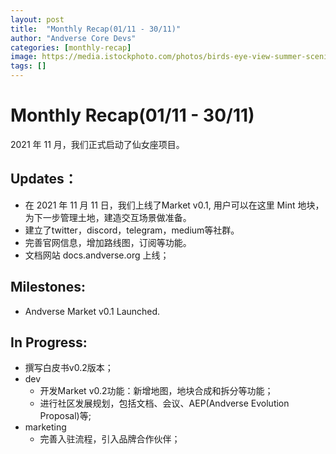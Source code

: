 ```yaml
---
layout: post
title:  "Monthly Recap(01/11 - 30/11)"
author: "Andverse Core Devs"
categories: [monthly-recap]
image: https://media.istockphoto.com/photos/birds-eye-view-summer-scenic-landscape-at-sunset-picture-id803068120?b=1&k=20&m=803068120&s=170667a&w=0&h=l9Bc7qCRUVhXqGlIA5hsrdBf_l9zjpimk6zAoARpaTE=
tags: []
---
```


# Monthly Recap(01/11 - 30/11)

2021 年 11 月，我们正式启动了仙女座项目。

## Updates：
- 在 2021 年 11 月 11 日，我们上线了Market v0.1, 用户可以在这里 Mint 地块，为下一步管理土地，建造交互场景做准备。
- 建立了twitter，discord，telegram，medium等社群。
- 完善官网信息，增加路线图，订阅等功能。
- 文档网站 docs.andverse.org 上线；

## Milestones:

* Andverse Market v0.1 Launched.


## In Progress:
- 撰写白皮书v0.2版本；
- dev
    - 开发Market v0.2功能：新增地图，地块合成和拆分等功能；
    - 进行社区发展规划，包括文档、会议、AEP(Andverse Evolution Proposal)等;
- marketing
    - 完善入驻流程，引入品牌合作伙伴；
